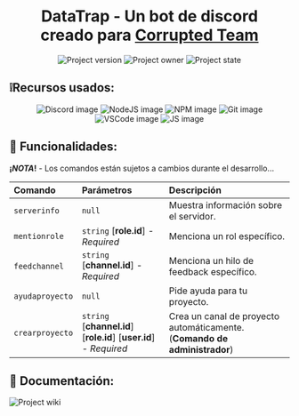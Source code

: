 <h1 align='center'> DataTrap - Un bot de discord <br> creado para <a href="https://discord.gg/UJ88jC8VAC">Corrupted Team</a> </h1>
<p align='center'>
  <img alt='Project version' src='https://img.shields.io/badge/build-0.4-blue?style=flat-square&label=Version'/> <!-- Version del proyecto -->
  <img alt='Project owner' src='https://img.shields.io/badge/build-xerranox-magenta?style=flat-square&label=Dev'/> <!-- Creador del proyecto -->
  <img alt='Project state' src='https://img.shields.io/badge/build-Poco_funcional-red?style=flat-square&label=Estado'/> <!-- Estado del proyecto -->
</p>

## ❕Recursos usados:

<p align='center'>
  <img alt='Discord image' src='https://img.shields.io/badge/Discord-5865F2?style=for-the-badge&logo=discord&logoColor=white'/>
  <img alt='NodeJS image' src='https://img.shields.io/badge/Node%20js-339933?style=for-the-badge&logo=nodedotjs&logoColor=white'/>
  <img alt='NPM image' src='https://img.shields.io/badge/npm-CB3837?style=for-the-badge&logo=npm&logoColor=white'/>
  <img alt='Git image' src='https://img.shields.io/badge/GIT-E44C30?style=for-the-badge&logo=git&logoColor=white'/>
  <img alt='VSCode image' src='https://img.shields.io/badge/VSCode-0078D4?style=for-the-badge&logo=visual%20studio%20code&logoColor=white'/>
  <img alt='JS image' src='https://img.shields.io/badge/JavaScript-323330?style=for-the-badge&logo=javascript&logoColor=F7DF1E'/>
</p>

## 🔧 Funcionalidades:

**¡*NOTA*!** - Los comandos están sujetos a cambios durante el desarrollo...

| Comando | Parámetros | Descripción |
| :------ | :--------- | :---------- |
| `serverinfo` | `null` | Muestra información sobre el servidor. |
| `mentionrole` | `string` [**role.id**] *- Required* | Menciona un rol específico. |
| `feedchannel` | `string` [**channel.id**] *- Required* | Menciona un hilo de feedback específico. |
| `ayudaproyecto` | `null` | Pide ayuda para tu proyecto. |
| `crearproyecto` | `string` [**channel.id**] [**role.id**] [**user.id**] *- Required* | Crea un canal de proyecto automáticamente. (**Comando de administrador**) |

## 📖 Documentación: 
<img alt='Project wiki' src='https://img.shields.io/badge/VER_WIKI-8A2BE2?style=for-the-badge'/> <!-- Wiki del proyecto -->




